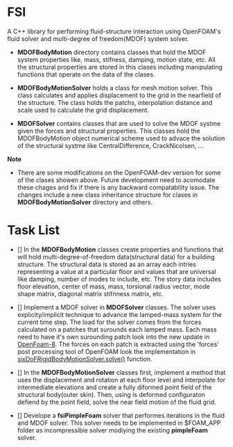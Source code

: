 # FSI
A C++ library for performing fluid-structure interaction using OpenFOAM's fluid solver and multi-degree of freedom(MDOF) system solver. 

* **MDOFBodyMotion** directory contains classes that hold the MDOF system properties like, mass, stifness, damping, motion state, etc. All the structural properties are stored in this clases including manipulating functions that operate on the data of the clases.  

* **MDOFBodyMotionSolver** holds a class for mesh motion solver. This class calculates and applies displacement to the grid in the nearfield of the structure. The class holds the patchs, interpolation distance and scale used to calculate the grid displacement.   

* **MDOFSolver** contains classes that are used to solve the MDOF systme given the forces and structural properties. This classes hold the MDOFBodyMotion object numerical scheme used to advace the solution of the structural systme like CentralDifference, CrackNicolsen, ...


**Note**
- There are some modifications on the OpenFOAM-dev version for some of the clases showen above. Future development need to acomodate these chages and fix if there is any backward compatability issue. The changes include a new class inheritance structure for clases in **MDOFBodyMotionSolver** directory and others.


Task List
===========

- [] In the **MDOFBodyMotion** classes create properties and functions that will hold multi-degree-of-freedom data(structural data) for a building structure. The structural data is stored as an array each intries representing a value at a particular floor and values that are universal like damping, number of modes to include, etc. The story data includes floor elevation, center of mass, mass, torsional radius vector, mode shape matrix, diagonal matrix stifnness matrix, etc. 

- [] Implement a MDOF solver in **MDOFSolver** classes. The solver uses explicity/implicit technique to advance the lamped-mass system for the current time step. The load for the solver comes from the forces calculated on a patches that surounds each lamped mass. Each mass need to have it's own surounding patch look into the new update in [OpenFoam-8](https://github.com/OpenFOAM/OpenFOAM-8/blob/master/src/rigidBodyDynamics/rigidBodyModel/rigidBodyModel.H). The forces on each patch is extracted using the 'forces' post processing tool of OpenFOAM look the implementation in [sixDoFRigidBodyMotionSolver.solve()](https://github.com/OpenFOAM/OpenFOAM-8/blob/master/src/sixDoFRigidBodyMotion/sixDoFRigidBodyMotionSolver/sixDoFRigidBodyMotionSolver.C) function.

- [] In the **MDOFBodyMotionSolver** classes first, implement a method that uses the displacement and rotation at each floor level and interpolate for intermediate elevations and create a fully diformed point field of the structural body(outer skin). Then, using is deformed configuraton defiend by the point field, solve the near field motion of the fluid grid.   

- [] Develope a **fsiPimpleFoam** solver that performes iterations in the fluid and MDOF solver. This solver needs to be implemented in $FOAM_APP folder as incompressible solver modiying the existing **pimpleFoam** solver. 





